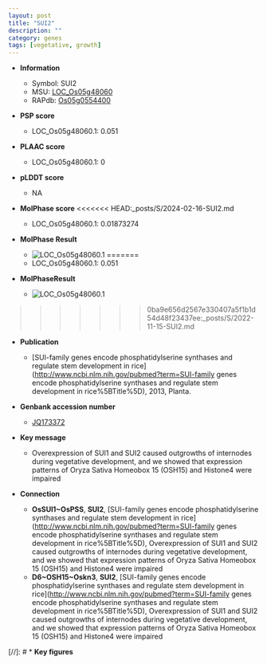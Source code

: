 ```yaml
---
layout: post
title: "SUI2"
description: ""
category: genes
tags: [vegetative, growth]
---
```


* **Information**  
    + Symbol: SUI2  
    + MSU: [LOC_Os05g48060](http://rice.plantbiology.msu.edu/cgi-bin/ORF_infopage.cgi?orf=LOC_Os05g48060)  
    + RAPdb: [Os05g0554400](http://rapdb.dna.affrc.go.jp/viewer/gbrowse_details/irgsp1?name=Os05g0554400)  

* **PSP score**  
    + LOC_Os05g48060.1: 0.051 

* **PLAAC score**  
    + LOC_Os05g48060.1: 0 

* **pLDDT score**
    + NA


* **MolPhase score**
<<<<<<< HEAD:_posts/S/2024-02-16-SUI2.md
    + LOC_Os05g48060.1: 0.01873274

* **MolPhase Result**
    + ![LOC_Os05g48060.1](https://304243504.github.io/Pictures/LOC_Os05g/LOC_Os05g48060.1.png)
=======
    + LOC_Os05g48060.1: 0.051

* **MolPhaseResult**
    + ![LOC_Os05g48060.1](https://ricepsp.github.io/pictures/LOC_Os05g/LOC_Os05g48060.1.png)
>>>>>>> 0ba9e656d2567e330407a5f1b1d54d48f23437ee:_posts/S/2022-11-15-SUI2.md

* **Publication**  
    + [SUI-family genes encode phosphatidylserine synthases and regulate stem development in rice](http://www.ncbi.nlm.nih.gov/pubmed?term=SUI-family genes encode phosphatidylserine synthases and regulate stem development in rice%5BTitle%5D), 2013, Planta.

* **Genbank accession number**  
    + [JQ173372](http://www.ncbi.nlm.nih.gov/nuccore/JQ173372)

* **Key message**  
    + Overexpression of SUI1 and SUI2 caused outgrowths of internodes during vegetative development, and we showed that expression patterns of Oryza Sativa Homeobox 15 (OSH15) and Histone4 were impaired

* **Connection**  
    + __OsSUI1~OsPSS__, __SUI2__, [SUI-family genes encode phosphatidylserine synthases and regulate stem development in rice](http://www.ncbi.nlm.nih.gov/pubmed?term=SUI-family genes encode phosphatidylserine synthases and regulate stem development in rice%5BTitle%5D), Overexpression of SUI1 and SUI2 caused outgrowths of internodes during vegetative development, and we showed that expression patterns of Oryza Sativa Homeobox 15 (OSH15) and Histone4 were impaired
    + __D6~OSH15~Oskn3__, __SUI2__, [SUI-family genes encode phosphatidylserine synthases and regulate stem development in rice](http://www.ncbi.nlm.nih.gov/pubmed?term=SUI-family genes encode phosphatidylserine synthases and regulate stem development in rice%5BTitle%5D), Overexpression of SUI1 and SUI2 caused outgrowths of internodes during vegetative development, and we showed that expression patterns of Oryza Sativa Homeobox 15 (OSH15) and Histone4 were impaired

[//]: # * **Key figures**  


